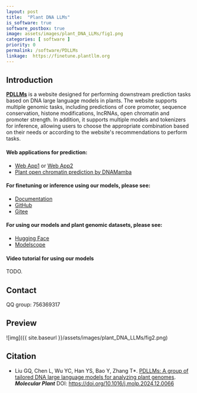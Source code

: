 ```yaml
---
layout: post
title:  "Plant DNA LLMs"
is_software: true
software_postbox: true
image: assets/images/plant_DNA_LLMs/fig1.png
categories: [ software ]
priority: 0
permalink: /software/PDLLMs
linkage:  https://finetune.plantllm.org 
---
```


## Introduction

[**PDLLMs**](https://finetune.plantllm.org) is a website designed for performing downstream prediction tasks based on DNA large language models in plants. The website supports multiple genomic tasks, including predictions of core promoter, sequence conservation, histone modifications, lncRNAs, open chromatin and promoter strength. In addition, it supports multiple models and tokenizers for inference, allowing users to choose the appropriate combination based on their needs or according to the website's recommendations to perform tasks.


#### Web applications for prediction:
* [Web App1](https://finetune.plantllm.org) or [Web App2](https://bioinfor.yzu.edu.cn/llms/finetune)
* [Plant open chromatin prediction by DNAMamba](https://bioinfor.yzu.edu.cn/llms/open-chromatin/)

#### For finetuning or inference using our models, please see:
* [Documentation](https://docs.plantllm.org)
* [GitHub](https://github.com/zhangtaolab/Plant_DNA_LLMs)
* [Gitee](https://gitee.com/zhangtaolabyzu/Plant_DNA_LLMs)

#### For using our models and plant genomic datasets, please see:
* [Hugging Face](https://huggingface.co/zhangtaolab)
* [Modelscope](https://www.modelscope.cn/organization/zhangtaolab)

#### Video tutorial for using our models
TODO.

## Contact
QQ group: 756369317

## Preview
![img]({{ site.baseurl }}/assets/images/plant_DNA_LLMs/fig2.png)


## Citation
* Liu GQ, Chen L, Wu YC, Han YS, Bao Y, Zhang T\*. [PDLLMs: A group of tailored DNA large language models for analyzing plant genomes](https://doi.org/10.1016/j.molp.2024.12.006). ***Molecular Plant*** DOI: https://doi.org/10.1016/j.molp.2024.12.0066